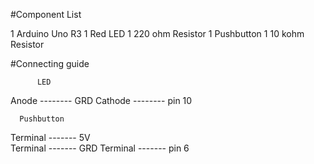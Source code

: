 
   #Component List
   
1	Arduino Uno R3
1	Red LED
1	220 ohm Resistor
1	Pushbutton
1	10 kohm Resistor

  #Connecting guide  
   
          LED
Anode   -------- GRD
Cathode -------- pin 10
                                                          
      Pushbutton
      
  Terminal ------- 5V  
  Terminal ------- GRD
  Terminal ------- pin 6
  

